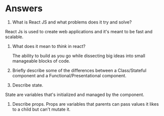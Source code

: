 # Answers

1.  What is React JS and what problems does it try and solve?

React Js is used to create web applications and it's meant to be fast and scalable.

1.  What does it mean to _think_ in react?
    
    The ability to build as you go while dissecting big ideas into small manageable blocks of code.

1.  Briefly describe some of the differences between a Class/Stateful component and a Functional/Presentational component.

1.  Describe state.

State are variables that's initialized and managed by the component.

1.  Describe props.
 Props are variables that parents can pass values it likes to a child but can't mutate it.
